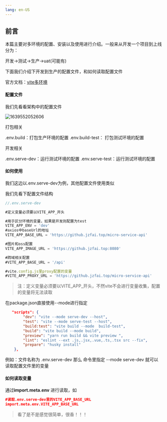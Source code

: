 ```yaml
---
lang: en-US
---
```


## 前言

本篇主要对多环境的配置、安装以及使用进行介绍。一般来从开发一个项目到上线分为：

开发->测试->生产->uat(可能有)

下面我们介绍下开发到生产的配置文件，和如何读取配置文件

官方文档：[vite多环境](https://vitejs.cn/guide/env-and-mode.html#modes)

#### 配置文件

我们先看看架构中的配置文件

![1639552052606](https://github.jzfai.top/file/vap-assets/1639552052606.png)

打包相关

.env.build：打包生产环境的配置
.env.build-test： 打包测试环境的配置

开发相关

.env.serve-dev：运行测试环境的配置
.env.serve-test：运行测试环境的配置

#### 如何使用

我们这边以.env.serve-dev为例，其他配置文件使用类似

我们先看下配置文件结构

```javascript
//.env.serve-dev

#定义变量必须要以VITE_APP_开头

#用于区分环境的变量，如果是开发则配置为test
VITE_APP_ENV = 'dev'
#axios中baseUrl的地址
VITE_APP_BASE_URL = 'https://github.jzfai.top/micro-service-api'

#图片和oss配置
VITE_APP_IMAGE_URL = 'https://github.jzfai.top:8080'

#跨域相关配置
#VITE_APP_BASE_URL = '/api'

#vite.config.js里proxy配置的变量
#VITE_APP_PROXY_URL = 'https://github.jzfai.top/micro-service-api'
```

>注：定义变量必须要以VITE_APP_开头，不然vite不会进行变量收集，配置的变量将无法读取

在package.json直接使用--mode进行指定

```json
   "scripts": {
        "dev": "vite --mode serve-dev --host",
        "test": "vite --mode serve-test --host",
        "build:test": "vite build --mode  build-test",
        "build": "vite build --mode build",
        "preview": "yarn run build && vite preview ",
        "lint": "eslint --ext .js,.jsx,.vue,.ts,.tsx src --fix",
        "prepare": "husky install"
    },
```

例如：文件名称为 .env.serve-dev
那么 命令里指定 --mode serve-dev 就可以读取配置文件里的变量

#### 如何读取变量

通过**import.meta.env** 进行读取，如

```json
#读取.env.serve-dev里的VITE_APP_BASE_URL
import.meta.env.VITE_APP_BASE_URL
```

>看了是不是感觉很简单，很香！！！
